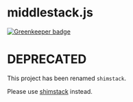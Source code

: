 # middlestack.js

[![Greenkeeper badge](https://badges.greenkeeper.io/overlookmotel/middlestack.svg)](https://greenkeeper.io/)

# DEPRECATED

This project has been renamed `shimstack`.

Please use [shimstack](https://www.npmjs.com/package/shimstack) instead.
